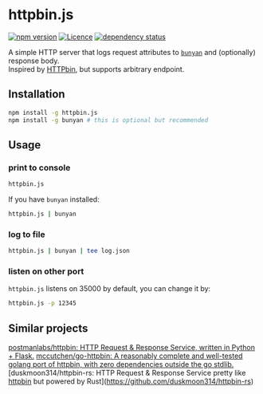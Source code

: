 # httpbin.js

[![npm version](https://img.shields.io/npm/v/httpbin.js.svg?style=flat-square)](https://www.npmjs.com/httpbin.js)
[![Licence](https://img.shields.io/npm/l/httpbin.js.svg?style=flat-square)](https://www.npmjs.com/httpbin.js)
[![dependency status](https://img.shields.io/david/leesei/httpbin.js.svg?style=flat-square)](https://david-dm.org/leesei/httpbin.js)

A simple HTTP server that logs request attributes to [`bunyan`](https://github.com/trentm/node-bunyan) and (optionally) response body.  
Inspired by [HTTPbin](http://httpbin.org/), but supports arbitrary endpoint.

## Installation

```sh
npm install -g httpbin.js
npm install -g bunyan # this is optional but recommended
```

## Usage

### print to console

```sh
httpbin.js
```

If you have `bunyan` installed:

```sh
httpbin.js | bunyan
```

### log to file

```sh
httpbin.js | bunyan | tee log.json
```

### listen on other port

`httpbin.js` listens on 35000 by default, you can change it by:

```sh
httpbin.js -p 12345
```

## Similar projects

[postmanlabs/httpbin: HTTP Request & Response Service, written in Python + Flask.](https://github.com/postmanlabs/httpbin)
[mccutchen/go-httpbin: A reasonably complete and well-tested golang port of httpbin, with zero dependencies outside the go stdlib.](https://github.com/mccutchen/go-httpbin)
[duskmoon314/httpbin-rs: HTTP Request & Response Service pretty like [httpbin](http://httpbin.org) but powered by Rust](https://github.com/duskmoon314/httpbin-rs)
